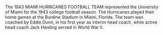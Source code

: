 The 1943 MIAMI HURRICANES FOOTBALL TEAM represented the University of Miami for the 1943 college football season. The Hurricanes played their home games at the Burdine Stadium in Miami, Florida. The team was coached by Eddie Dunn, in his first year as interim head coach, while active head coach Jack Harding served in World War II.
